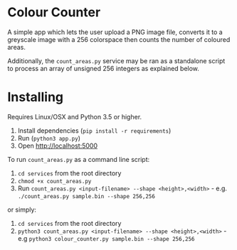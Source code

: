 # Colour Counter
A simple app which lets the user upload a PNG image file, converts it to a greyscale image with a 256 colorspace then
counts the number of coloured areas.

Additionally, the `count_areas.py` service may be ran as a standalone script to process an array of unsigned 256 
integers as explained below.

# Installing
Requires Linux/OSX and Python 3.5 or higher. 

1. Install dependencies (`pip install -r requirements`)
2. Run (`python3 app.py`)
3. Open [http://localhost:5000](http://localhost:5000)

To run `count_areas.py` as a command line script:

1. `cd services` from the root directory
2. `chmod +x count_areas.py`
3. Run `count_areas.py <input-filename> --shape <height>,<width>` - e.g. `./count_areas.py sample.bin --shape 256,256`

or simply:
1. `cd services` from the root directory
2. `python3 count_areas.py <input-filename> --shape <height>,<width>` - e.g `python3 colour_counter.py sample.bin --shape 256,256`
